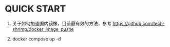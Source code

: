 # QUICK START
1. 关于如何加速国内镜像，目前最有效的方法，参考
https://github.com/tech-shrimp/docker_image_pushe

2. docker compose up -d